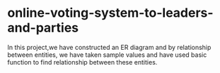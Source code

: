 # online-voting-system-to-leaders-and-parties
In this project,we have constructed an ER diagram and by relationship between entities, we have taken sample values and have used basic function to find relationship between these entities.
